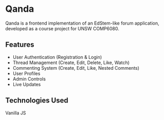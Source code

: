 # Qanda

Qanda is a frontend implementation of an EdStem-like forum application, developed as a course project for UNSW COMP6080.

## Features

- User Authentication (Registration & Login)
- Thread Management (Create, Edit, Delete, Like, Watch)
- Commenting System (Create, Edit, Like, Nested Comments)
- User Profiles
- Admin Controls
- Live Updates

## Technologies Used

Vanilla JS
